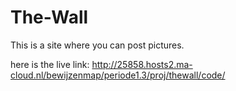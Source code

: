 # The-Wall

This is a site where you can post pictures.

here is the live link: http://25858.hosts2.ma-cloud.nl/bewijzenmap/periode1.3/proj/thewall/code/
